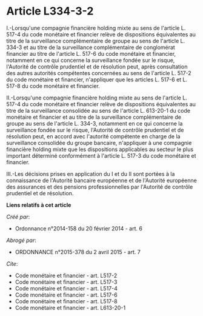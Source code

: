 # Article L334-3-2

I.-Lorsqu'une compagnie financière holding mixte au sens de l'article L. 517-4 du code monétaire et financier relève de
dispositions équivalentes au titre de la surveillance complémentaire de groupe au sens de l'article L. 334-3 et au titre de
la surveillance complémentaire de conglomérat financier au titre de l'article L. 517-6 du code monétaire et financier,
notamment en ce qui concerne la surveillance fondée sur le risque, l'Autorité de contrôle prudentiel et de résolution peut,
après consultation des autres autorités compétentes concernées au sens de l'article L. 517-2 du code monétaire et financier,
n'appliquer que les articles L. 517-6 et L. 517-8 du code monétaire et financier. 

II.-Lorsqu'une compagnie financière holding mixte au sens de l'article L. 517-4 du code monétaire et financier relève de
dispositions équivalentes au titre de la surveillance consolidée au sens de l'article L. 613-20-1 du code monétaire et
financier et au titre de la surveillance complémentaire de groupe au sens de l'article L. 334-3, notamment en ce qui concerne
la surveillance fondée sur le risque, l'Autorité de contrôle prudentiel et de résolution peut, en accord avec l'autorité
compétente en charge de la surveillance consolidée du groupe bancaire, n'appliquer à une compagnie financière holding mixte
que les dispositions applicables au secteur le plus important déterminé conformément à l'article L. 517-3 du code monétaire
et financier. 

III.-Les décisions prises en application du I et du II sont portées à la connaissance de l'Autorité bancaire européenne et de
l'Autorité européenne des assurances et des pensions professionnelles par l'Autorité de contrôle prudentiel et de résolution.

**Liens relatifs à cet article**

_Créé par_:

  - Ordonnance n°2014-158 du 20 février 2014 - art. 6

_Abrogé par_:

  - ORDONNANCE n°2015-378 du 2 avril 2015 - art. 7

_Cite_:

  - Code monétaire et financier - art. L517-2
  - Code monétaire et financier - art. L517-3
  - Code monétaire et financier - art. L517-4
  - Code monétaire et financier - art. L517-6
  - Code monétaire et financier - art. L517-8
  - Code monétaire et financier - art. L613-20-1
